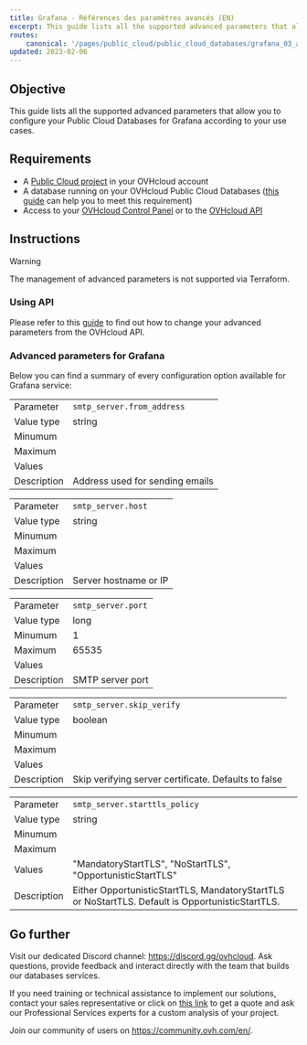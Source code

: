 ```yaml
---
title: Grafana - Références des paramètres avancés (EN)
excerpt: This guide lists all the supported advanced parameters that allow you to configure your Public Cloud Databases for Grafana according to your use cases
routes:
    canonical: '/pages/public_cloud/public_cloud_databases/grafana_03_advanced_parameters_references'
updated: 2023-02-06
---
```


<style>
#content table,
.ovh-documentation table {margin-bottom:25px;overflow:unset !important;}

#content tbody,
.ovh-documentation tbody {display: inline-table !important;width:100% !important;}

#content thead,
.ovh-documentation thead {display:none}

#content tr:nth-child(2n),
.ovh-documentation tr:nth-child(2n) {
  background: none !important;
}
#content td:first-child,
.ovh-documentation td:first-child {
  background:#efefef;
  font-weight:600;
  vertical-align:top;
  width:11ch;
}
</style>

## Objective

This guide lists all the supported advanced parameters that allow you to configure your Public Cloud Databases for Grafana according to your use cases.

## Requirements

- A [Public Cloud project](https://www.ovhcloud.com/fr-ca/public-cloud/) in your OVHcloud account   
- A database running on your OVHcloud Public Cloud Databases ([this guide](/pages/public_cloud/public_cloud_databases/databases_01_order_control_panel) can help you to meet this requirement)   
- Access to your [OVHcloud Control Panel](https://ca.ovh.com/auth/?action=gotomanager&from=https://www.ovh.com/ca/fr/&ovhSubsidiary=qc) or to the [OVHcloud API](https://api.ovh.com/console/)   

## Instructions

> [!warning]
>
> The management of advanced parameters is not supported via Terraform.
>

### Using API

Please refer to this [guide](/pages/public_cloud/public_cloud_databases/databases_03_advanced_configuration#using-api) to find out how to change your advanced parameters from the OVHcloud API.

### Advanced parameters for Grafana

Below you can find a summary of every configuration option available for Grafana service:

| | |
|---|---|
| Parameter | `smtp_server.from_address` |
| Value type | string |
| Minumum | |
| Maximum | |
| Values | |
| Description | Address used for sending emails |

| | |
|---|---|
| Parameter | `smtp_server.host` |
| Value type | string |
| Minumum | |
| Maximum | |
| Values | |
| Description | Server hostname or IP |

| | |
|---|---|
| Parameter | `smtp_server.port` |
| Value type | long |
| Minumum | 1 |
| Maximum | 65535  |
| Values | |
| Description | SMTP server port |

| | |
|---|---|
| Parameter | `smtp_server.skip_verify` |
| Value type | boolean |
| Minumum | |
| Maximum | |
| Values | |
| Description | Skip verifying server certificate. Defaults to false |

| | |
|---|---|
| Parameter | `smtp_server.starttls_policy` |
| Value type | string |
| Minumum | |
| Maximum | |
| Values | "MandatoryStartTLS", "NoStartTLS", "OpportunisticStartTLS" |
| Description | Either OpportunisticStartTLS, MandatoryStartTLS or NoStartTLS. Default is OpportunisticStartTLS. |

## Go further

Visit our dedicated Discord channel: <https://discord.gg/ovhcloud>. Ask questions, provide feedback and interact directly with the team that builds our databases services.

If you need training or technical assistance to implement our solutions, contact your sales representative or click on [this link](https://www.ovhcloud.com/fr-ca/professional-services/) to get a quote and ask our Professional Services experts for a custom analysis of your project.

Join our community of users on <https://community.ovh.com/en/>.
